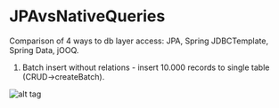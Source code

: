 # JPAvsNativeQueries
Comparison of 4 ways to db layer access: JPA, Spring JDBCTemplate, Spring Data, jOOQ.

1. Batch insert without relations - insert 10.000 records to single table (CRUD->createBatch).

![alt tag](https://cloud.githubusercontent.com/assets/344261/15736757/41029164-28a2-11e6-980e-aed96be2fc6d.png)